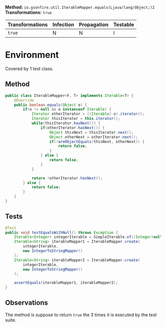 **Method:** `io.gsonfire.util.IterableMapper.equals(Ljava/lang/Object;)Z`
**Transformations:** `true`

| Transformations | Infection | Propagation | Testable |
|-----------------|-----------|-------------|----------|
| `true`          | N         | N           | I        |

# Environment

Covered by 1 test class.

## Method

```Java
public class IterableMapper<F, T> implements Iterable<T> {
    @Override
    public boolean equals(Object o) {
        if(o != null && o instanceof Iterable) {
            Iterator otherIterator = ((Iterable) o).iterator();
            Iterator thisIterator = this.iterator();
            while(thisIterator.hasNext()) {
                if(otherIterator.hasNext()) {
                    Object thisNext = thisIterator.next();
                    Object otherNext = otherIterator.next();
                    if(!areObjectEquals(thisNext, otherNext)) {
                        return false;
                    }
                } else {
                    return false;
                }
            }

            return !otherIterator.hasNext();
        } else {
            return false;
        }
    }
}
```

## Tests

```Java
@Test
public void testEqualsWithNull() throws Exception {
    Iterable<Integer> integerIterable = SimpleIterable.of((Integer)null, 1);
    Iterable<String> iterableMapper1 = IterableMapper.create(
        integerIterable,
        new IntegerToStringMapper()
    );
    Iterable<String> iterableMapper2 = IterableMapper.create(
        integerIterable,
        new IntegerToStringMapper()
    );

    assertEquals(iterableMapper1, iterableMapper2);
}
```

## Observations
The method is suppose to return `true` the 3 times it is executed by the test suite.

